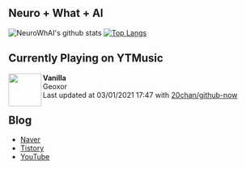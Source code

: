 ## Neuro + What + AI

![NeuroWhAI's github stats](https://github-readme-stats.vercel.app/api?username=neurowhai&count_private=true&show_icons=true)
[![Top Langs](https://github-readme-stats.vercel.app/api/top-langs/?username=neurowhai&layout=compact)](https://github.com/anuraghazra/github-readme-stats)

## Currently Playing on YTMusic

[<img align="left" height="65" src="https://lh3.googleusercontent.com/JLsYZCwpHuoFHxsRuN5ec3InWJz2DcxSwFj30i4yoDU54hT-5pTmPzmdDPTK3Z_1nY-K-4W9fs77-lFPjg">](https://music.youtube.com/channel/UCJHA2F-a3tqfftyUDbIxaDQ)

**Vanilla**  
Geoxor  
Last updated at 03/01/2021 17:47 with [20chan/github-now](https://github.com/20chan/github-now)

## Blog

- [Naver](http://blog.naver.com/neurowhai)
- [Tistory](http://neurowhai.tistory.com/)
- [YouTube](https://www.youtube.com/channel/UCB_v1xU6laBHOeH6z4L-Mtw)
